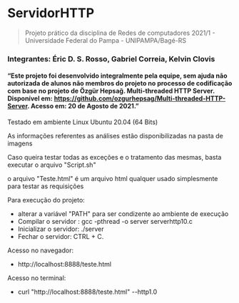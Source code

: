 # ServidorHTTP
> Projeto prático da disciplina de Redes de computadores 2021/1 - Universidade Federal do Pampa - UNIPAMPA/Bagé-RS
### Integrantes: Éric D. S. Rosso, Gabriel Correia, Kelvin Clovis
#### “Este projeto foi desenvolvido integralmente pela equipe, sem ajuda não autorizada de alunos não membros do projeto no processo de codificação com base no projeto de Özgür Hepsağ. Multi-threaded HTTP Server. Disponível em: https://github.com/ozgurhepsag/Multi-threaded-HTTP-Server. Acesso em: 20 de Agosto de 2021.”

Testado em ambiente Linux Ubuntu 20.04 (64 Bits)

As informações referentes as análises estão disponibilizadas na pasta de imagens

Caso queira testar todas as exceções e o tratamento das mesmas, basta executar o arquivo "Script.sh" 

o arquivo "Teste.html" é um arquivo html qualquer usado simplesmente para testar as requisições

 Para execução do projeto:
   * alterar a variável "PATH" para ser condizente ao ambiente de execução
   * Compilar o servidor : gcc -pthread -o server serverhttp10.c 
   * Inicializar o servidor: ./server
   * Fechar o servidor: CTRL + C.


 Acesso no navegador: 
 
 
   * http://localhost:8888/teste.html

 Acesso no terminal:
 
   * curl "http://localhost:8888/teste.html" --http1.0
